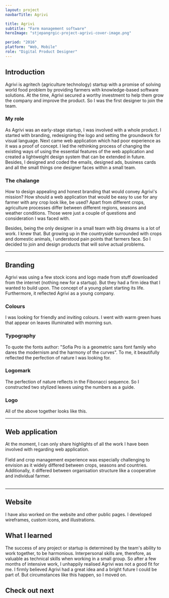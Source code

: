 ```yaml
---
layout: project
navbarTitle: Agrivi

title: Agrivi
subtitle: "Farm management software"
heroImage: "stjepangrgic-project-agrivi-cover-image.png"

period: "2016"
platform: "Web, Mobile"
role: "Digital Product Designer"
---
```


## Introduction
Agrivi is agritech (agriculture technology) startup with a promise of solving world food problem by providing farmers with knowledge-based software solutions. At the time, Agrivi secured a worthy investment to help them grow the company and improve the product. So I was the first designer to join the team.

### My role
As Agrivi was an early-stage startup, I was involved with a whole product. I started with branding, redesigning the logo and setting the groundwork for visual language. Next came web application which had poor experience as it was a proof of concept. I led the rethinking process of changing the existing ways of using the essential features of the web application and created a lightweight design system that can be extended in future. Besides, I designed and coded the emails, designed ads, business cards and all the small things one designer faces within a small team.


### The chalange
How to design appealing and honest branding that would convey Agrivi's mission? How should a web application that would be easy to use for any farmer with any crop look like, be used? Apart from different crops, agriculture processes differ between different regions, seasons and weather conditions. Those were just a couple of questions and consideration I was faced with.

Besides, being the only designer in a small team with big dreams is a lot of work. I knew that. But growing up in the countryside surrounded with crops and domestic animals, I understood pain points that farmers face. So I decided to join and design products that will solve actual problems. 

<hr class="gradient">

## Branding
Agrivi was using a few stock icons and logo made from stuff downloaded from the internet (nothing new for a startup). But they had a firm idea that I wanted to build upon. The concept of a young plant starting its life. Furthermore, it reflected Agrivi as a young company.

<figure class="project-width">
  <simg name="stjepangrgic-project-agrivi-branding-idea.jpg" />
</figure> 
  

### Colours
I was looking for friendly and inviting colours. I went with warm green hues that appear on leaves illuminated with morning sun.

<figure class="photo-width">
  <simg name="stjepangrgic-project-agrivi-colors.png" />
</figure>

<section class="typography">
<div class="text">

### Typography
To quote the fonts author: "Sofia Pro is a geometric sans font family who dares the modernism and the harmony of the curves". To me, it beautifully reflected the perfection of nature I was looking for.

</div>
<figure>
  <simg name="stjepangrgic-project-agrivi-typography.png" />
</figure>
</section>

### Logomark
The perfection of nature reflects in the Fibonacci sequence. So I constructed two stylized leaves using the numbers as a guide.

<figure class="logomark-1">
  <simg name="stjepangrgic-project-agrivi-logomark-construction.png" />
</figure>
<figure class="logomark-2">
  <simg name="stjepangrgic-project-agrivi-logomark.png" />
</figure>

### Logo
All of the above together looks like this.

<figure class="g2-2">
  <simg name="stjepangrgic-project-agrivi-logo-construction.png" />
</figure>
<figure class="g2-2">
  <simg name="stjepangrgic-project-agrivi-logo.png" />
</figure>
<figure class="gcs2 span12">
  <simg name="stjepangrgic-project-agrivi-logo-monochrome-light.png" />
</figure>
<figure class="gcs14 span12">
  <simg name="stjepangrgic-project-agrivi-logo-monochrome-dark.png" />
</figure>

<hr class="gradient">

## Web application
At the moment, I can only share highlights of all the work I have been involved with regarding web application.

<figure class="project-width" style="margin-bottom: 1rem" >
  <simg name="stjepangrgic-project-agrivi-webapp.png" />
</figure>

Field and crop management experience was especially challenging to envision as it widely differed between crops, seasons and countries. Additionally, it differed between organisation structure like a cooperative and individual farmer.

<figure class="project-width" style="margin-top: 2rem">
  <simg name="stjepangrgic-project-agrivi-webapp-fields.png" />
</figure>


<hr class="gradient">

## Website
I have also worked on the website and other public pages. I developed wireframes, custom icons, and illustrations.

<figure class="project-width">
  <simg name="stjepangrgic-project-agrivi-website.jpg" />
</figure>
  
<section class="conclusion full-width grid">

## What I learned
The success of any project or startup is determined by the team's ability to work together, to be harmonious. Interpersonal skills are, therefore, as valuable as technical skills when working in a small group. So after a few months of intensive work, I unhappily realised Agrivi was not a good fit for me.  I firmly believed Agrivi had a great idea and a bright future I could be part of. But circumstances like this happen, so I moved on.

## Check out next

<div class="next-project project-width">
  <ProjectCard
    url="/work/vip-xmass-chat"
    title="Vip Xmas Chat"
    description="Promotional Chat App"
    bgImage="stjepangrgic-vip-chat-card-bgImage.jpg"
    projectImage="stjepangrgic-vip-chat-card-projectImage.png"
    textColor="#000"/>
</div>

</section>


<script>
import slink from '@/components/slink.vue'
import simg from '@/components/simg.vue'
import ProjectCard from '@/components/ProjectCard.vue'
import ProjectHeroSection from '@/components/ProjectHeroSection.vue'
import ProjectInfo from '@/components/ProjectInfo.vue'
import PageHeader from '@/components/PageHeader.vue'

export default {
  components: {
    slink,
    ProjectCard,
    simg,
    ProjectHeroSection,
    ProjectInfo,
    PageHeader
  }
}
</script>

<style lang="stylus">
@import "../../node_modules/rupture/rupture"
@import "../../styles/_grid.styl"

.agrivi
  --subtitle-color: #8E6948
  --content-bgc: #F8F3F0
  --page-header-bgc: #F8F3F0
  --conclusion-bg: #ECE1DC

  hr.gradient
    &:before
      background-image: linear-gradient(180deg, #ECE1DC 0%, rgba(234,221,216,0.00) 100%);

  .hero-image
    img
      box-shadow none

  .typography
    @extend .g2-2
    @extend .grid-inner
    +above(900px)
      margin-top: 3rem;
    .text
      +above(900px)
        grid-column 14 / span 11
        display: flex;
        flex-direction: column;
        justify-content: flex-end;
        padding-bottom: 2rem;

    figure
      @extend .project-width
      +above(900px)
        grid-column 1 / span 12

  +above(900px)
    #logomark, #logomark + p
      grid-column 5 / span 12
    .logomark-1
      grid-column 5 / span 10
    .logomark-2 
      grid-column 15 / span 10

</style>

